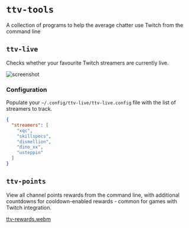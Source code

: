 # `ttv-tools`

A collection of programs to help the average chatter use Twitch from the command line

## `ttv-live`

Checks whether your favourite Twitch streamers are currently live. 

![screenshot](https://user-images.githubusercontent.com/16789070/182046526-6cc16a6d-32e1-4902-aef9-af8a7905b72b.png)

### Configuration

Populate your `~/.config/ttv-live/ttv-live.config` file with the list of streamers to track.

```json
{
  "streamers": [
    "xqc",
    "skillspecs",
    "dismellion",
    "dino_xx",
    "usteppin"
  ]
}
```

## `ttv-points`

View all channel points rewards from the command line, with additional countdowns for cooldown-enabled rewards - common for games with Twitch integration. 

[ttv-rewards.webm](https://user-images.githubusercontent.com/16789070/184022312-a947118a-c777-4fea-b71c-7485efded5b8.webm)
